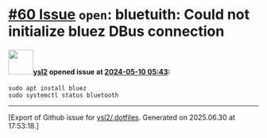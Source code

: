 # [\#60 Issue](https://github.com/ysl2/.dotfiles/issues/60) `open`: bluetuith: Could not initialize bluez DBus connection

#### <img src="https://avatars.githubusercontent.com/u/39717545?u=3a56d7b47e1688f70c83e440ba0835f8d24c43e3&v=4" width="50">[ysl2](https://github.com/ysl2) opened issue at [2024-05-10 05:43](https://github.com/ysl2/.dotfiles/issues/60):

```
sudo apt install bluez
sudo systemctl status bluetooth
```




-------------------------------------------------------------------------------



[Export of Github issue for [ysl2/.dotfiles](https://github.com/ysl2/.dotfiles). Generated on 2025.06.30 at 17:53:18.]
